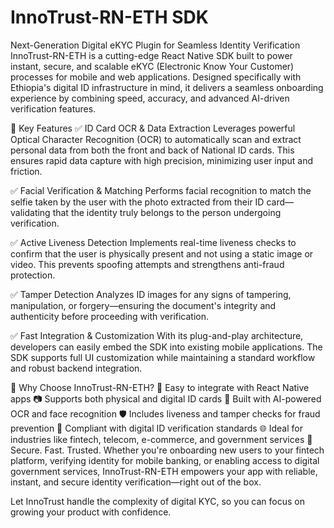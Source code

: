 # InnoTrust-RN-ETH SDK

Next-Generation Digital eKYC Plugin for Seamless Identity Verification
InnoTrust-RN-ETH is a cutting-edge React Native SDK built to power instant, secure, and scalable eKYC (Electronic Know Your Customer) processes for mobile and web applications. Designed specifically with Ethiopia's digital ID infrastructure in mind, it delivers a seamless onboarding experience by combining speed, accuracy, and advanced AI-driven verification features.

🔐 Key Features
✅ ID Card OCR & Data Extraction
Leverages powerful Optical Character Recognition (OCR) to automatically scan and extract personal data from both the front and back of National ID cards. This ensures rapid data capture with high precision, minimizing user input and friction.

✅ Facial Verification & Matching
Performs facial recognition to match the selfie taken by the user with the photo extracted from their ID card—validating that the identity truly belongs to the person undergoing verification.

✅ Active Liveness Detection
Implements real-time liveness checks to confirm that the user is physically present and not using a static image or video. This prevents spoofing attempts and strengthens anti-fraud protection.

✅ Tamper Detection
Analyzes ID images for any signs of tampering, manipulation, or forgery—ensuring the document's integrity and authenticity before proceeding with verification.

✅ Fast Integration & Customization
With its plug-and-play architecture, developers can easily embed the SDK into existing mobile applications. The SDK supports full UI customization while maintaining a standard workflow and robust backend integration.

🚀 Why Choose InnoTrust-RN-ETH?
🔧 Easy to integrate with React Native apps
📷 Supports both physical and digital ID cards
🧠 Built with AI-powered OCR and face recognition
🛡 Includes liveness and tamper checks for fraud prevention
🔐 Compliant with digital ID verification standards
🌐 Ideal for industries like fintech, telecom, e-commerce, and government services
📲 Secure. Fast. Trusted.
Whether you're onboarding new users to your fintech platform, verifying identity for mobile banking, or enabling access to digital government services, InnoTrust-RN-ETH empowers your app with reliable, instant, and secure identity verification—right out of the box.

Let InnoTrust handle the complexity of digital KYC, so you can focus on growing your product with confidence.